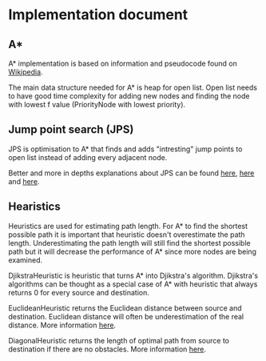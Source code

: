 # Implementation document

## A*

A* implementation is based on information and pseudocode found on [Wikipedia](https://en.wikipedia.org/wiki/A*_search_algorithm).

The main data structure needed for A* is heap for open list. Open list needs to have good time complexity for adding new nodes and finding the node with lowest f value (PriorityNode with lowest priority).

## Jump point search (JPS)

JPS is optimisation to A* that finds and adds "intresting" jump points to open list instead of adding every adjacent node.

Better and more in depths explanations about JPS can be found [here](https://harablog.wordpress.com/2011/08/26/fast-pathfinding-via-symmetry-breaking/), [here](https://zerowidth.com/2013/a-visual-explanation-of-jump-point-search.html) and [here](https://www.gamedev.net/tutorials/programming/artificial-intelligence/jump-point-search-fast-a-pathfinding-for-uniform-cost-grids-r4220/).

## Hearistics

Heuristics are used for estimating path length. For A* to find the shortest possible path it is important that heuristic doesn't overestimate the path length. Underestimating the path length will still find the shortest possible path but it will decrease the performance of A* since more nodes are being examined.

DjikstraHeuristic is heuristic that turns A* into Djikstra's algorithm. Djikstra's algorithms can be thought as a special case of A* with heuristic that always returns 0 for every source and destination.

EuclideanHeuristic returns the Euclidean distance between source and destination. Euclidean distance will often be underestimation of the real distance. More information [here](http://theory.stanford.edu/~amitp/GameProgramming/Heuristics.html#euclidean-distance).

DiagonalHeuristic returns the length of optimal path from source to destination if there are no obstacles. More information [here](http://theory.stanford.edu/~amitp/GameProgramming/Heuristics.html#diagonal-distance).